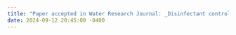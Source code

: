 ```yaml
---
title: "Paper accepted in Water Research Journal: _Disinfectant control in drinking water networks: Integrating advection-dispersion-reaction models and byproduct constraints_ <a href="https://www.sciencedirect.com/science/article/pii/S004313542401340X?via%3Dihub" target="_blank">Paper Link <i class="fas fa-angle-double-right"></i></a>"
date: 2024-09-12 20:45:00 -0400
---
```


